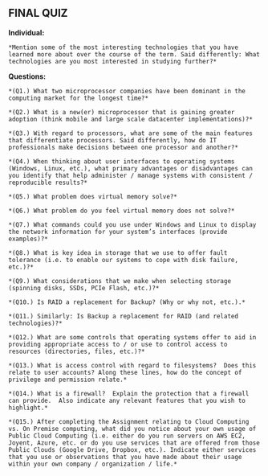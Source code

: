 ## FINAL QUIZ

  __Individual:__

    *Mention some of the most interesting technologies that you have learned more about over the course of the term. Said differently: What technologies are you most interested in studying further?*

  __Questions:__

    *(Q1.) What two microprocessor companies have been dominant in the computing market for the longest time?*

    *(Q2.) What is a new(er) microprocessor that is gaining greater adoption (think mobile and large scale datacenter implementations)?*

    *(Q3.) With regard to processors, what are some of the main features that differentiate processors. Said differently, how do IT professionals make decisions between one processor and another?*

    *(Q4.) When thinking about user interfaces to operating systems (Windows, Linux, etc.), what primary advantages or disadvantages can you identify that help administer / manage systems with consistent / reproducible results?*

    *(Q5.) What problem does virtual memory solve?*

    *(Q6.) What problem do you feel virtual memory does not solve?*

    *(Q7.) What commands could you use under Windows and Linux to display the network information for your system’s interfaces (provide examples)?*

    *(Q8.) What is key idea in storage that we use to offer fault tolerance (i.e. to enable our systems to cope with disk failure, etc.)?*

    *(Q9.) What considerations that we make when selecting storage (spinning disks, SSDs, PCIe Flash, etc.)?*

    *(Q10.) Is RAID a replacement for Backup? (Why or why not, etc.).*

    *(Q11.) Similarly: Is Backup a replacement for RAID (and related technologies)?*

    *(Q12.) What are some controls that operating systems offer to aid in providing appropriate access to / or use to control access to resources (directories, files, etc.)?*

    *(Q13.) What is access control with regard to filesystems?  Does this relate to user accounts? Along these lines, how do the concept of privilege and permission relate.*

    *(Q14.) What is a firewall?  Explain the protection that a firewall can provide.  Also indicate any relevant features that you wish to highlight.*

    *(Q15.) After completing the Assignment relating to Cloud Computing vs. On Premise computing, what did you notice about your own usage of Public Cloud Computing (i.e. either do you run servers on AWS EC2, Joyent, Azure, etc. or do you use services that are offered from those Public Clouds (Google Drive, Dropbox, etc.). Indicate either services that you use or observations that you have made about their usage within your own company / organization / life.*
